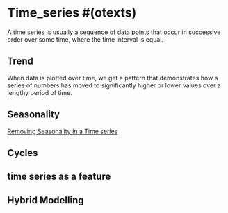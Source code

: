 # Time_series #(otexts)
A time series is usually a sequence of data points that occur in successive order over some time, where the time interval is equal.
## Trend
When data is plotted over time, we get a pattern that demonstrates how a series of numbers has moved to significantly higher or lower values over a lengthy period of time.
## Seasonality
[Removing Seasonality in a Time series](https://sirwilliam254.github.io/Time_series----Python-R----/DEseasonalizing_py.html)

## Cycles

## time series as a feature

## Hybrid Modelling
